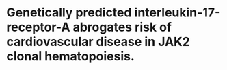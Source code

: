 # Genetically predicted interleukin-17-receptor-A abrogates risk of cardiovascular disease in JAK2 clonal hematopoiesis.
